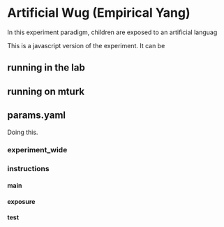 # Artificial Wug (Empirical Yang)

In this experiment paradigm, children are exposed to an artificial languag

This is a javascript version of the experiment.  It can be

## running in the lab

## running on mturk

## params.yaml
Doing this.

### experiment_wide

### instructions

#### main

#### exposure

#### test
